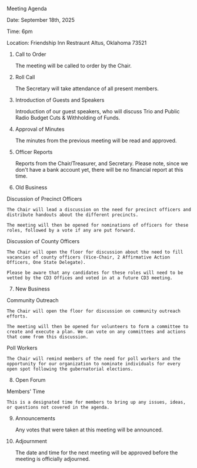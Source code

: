 Meeting Agenda

Date: September 18th, 2025

Time: 6pm

Location: Friendship Inn Restraunt Altus, Oklahoma 73521

1. Call to Order

    The meeting will be called to order by the Chair.

2. Roll Call

    The Secretary will take attendance of all present members.

3. Introduction of Guests and Speakers

    Introduction of our guest speakers, who will discuss Trio and Public Radio Budget Cuts & Withholding of Funds.

4. Approval of Minutes

    The minutes from the previous meeting will be read and approved.

5. Officer Reports

    Reports from the Chair/Treasurer, and Secretary. Please note, since we don't have a bank account yet, there will be no financial report at this time.

6. Old Business

Discussion of Precinct Officers

    The Chair will lead a discussion on the need for precinct officers and distribute handouts about the different precincts.

    The meeting will then be opened for nominations of officers for these roles, followed by a vote if any are put forward.

Discussion of County Officers

    The Chair will open the floor for discussion about the need to fill vacancies of county officers (Vice-Chair, 2 Affirmative Action Officers, One State Delegate).

    Please be aware that any candidates for these roles will need to be vetted by the CD3 Offices and voted in at a future CD3 meeting.

7. New Business

Community Outreach

    The Chair will open the floor for discussion on community outreach efforts.

    The meeting will then be opened for volunteers to form a committee to create and execute a plan. We can vote on any committees and actions that come from this discussion.

Poll Workers

    The Chair will remind members of the need for poll workers and the opportunity for our organization to nominate individuals for every open spot following the gubernatorial elections.

8. Open Forum

Members' Time

    This is a designated time for members to bring up any issues, ideas, or questions not covered in the agenda.

9. Announcements

    Any votes that were taken at this meeting will be announced.

10. Adjournment

    The date and time for the next meeting will be approved before the meeting is officially adjourned.

